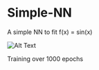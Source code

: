 # Simple-NN
 A simple NN to fit f(x) = sin(x)

 ![Alt Text](training_process.gif)

 Training over 1000 epochs

